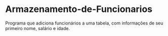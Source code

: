 # Armazenamento-de-Funcionarios
Programa que adiciona funcionários a uma tabela, com informações de seu primeiro nome, salário e idade.
